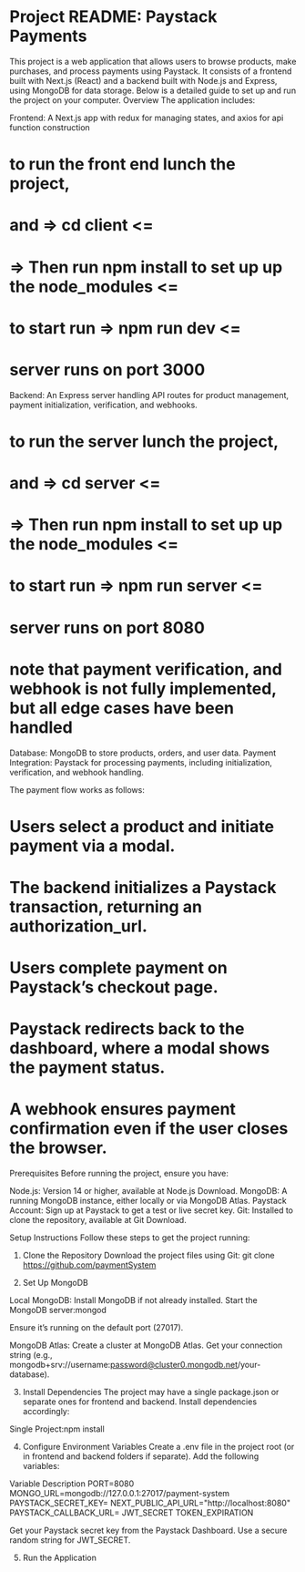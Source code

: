 # Project README: Paystack Payments
This project is a web application that allows users to browse products, make purchases, and process payments using Paystack. It consists of a frontend built with Next.js (React) and a backend built with Node.js and Express, using MongoDB for data storage. Below is a detailed guide to set up and run the project on your computer.
Overview
The application includes:

Frontend: A Next.js app with redux for managing states, and axios for api function construction
# to run the front end lunch the project, 
#        and => cd client <=
#         => Then run npm install to set up up the node_modules <=
#       to start run => npm run dev <=
#  server runs on port 3000
Backend: An Express server handling API routes for product management, payment initialization, verification, and webhooks.
# to run the server  lunch the project, 
#        and => cd server <=
#         => Then run npm install to set up up the node_modules <=
#       to start run => npm run server <=
# server runs on port 8080

# note that payment verification, and webhook is not fully implemented, but all edge cases have been handled

Database: MongoDB to store products, orders, and user data.
Payment Integration: Paystack for processing payments, including initialization, verification, and webhook handling.

The payment flow works as follows:

# Users select a product and initiate payment via a modal.
# The backend initializes a Paystack transaction, returning an authorization_url.
# Users complete payment on Paystack’s checkout page.
# Paystack redirects back to the dashboard, where a modal shows the payment status.
# A webhook ensures payment confirmation even if the user closes the browser.

Prerequisites
Before running the project, ensure you have:

Node.js: Version 14 or higher, available at Node.js Download.
MongoDB: A running MongoDB instance, either locally or via MongoDB Atlas.
Paystack Account: Sign up at Paystack to get a test or live secret key.
Git: Installed to clone the repository, available at Git Download.

Setup Instructions
Follow these steps to get the project running:
1. Clone the Repository
Download the project files using Git:
git clone https://github.com/paymentSystem


2. Set Up MongoDB

Local MongoDB:
Install MongoDB if not already installed.
Start the MongoDB server:mongod


Ensure it’s running on the default port (27017).


MongoDB Atlas:
Create a cluster at MongoDB Atlas.
Get your connection string (e.g., mongodb+srv://username:password@cluster0.mongodb.net/your-database).



3. Install Dependencies
The project may have a single package.json or separate ones for frontend and backend. Install dependencies accordingly:

Single Project:npm install


4. Configure Environment Variables
Create a .env file in the project root (or in frontend and backend folders if separate). Add the following variables:



Variable
Description
PORT=8080
MONGO_URL=mongodb://127.0.0.1:27017/payment-system
PAYSTACK_SECRET_KEY=
NEXT_PUBLIC_API_URL="http://localhost:8080"
PAYSTACK_CALLBACK_URL=
JWT_SECRET
TOKEN_EXPIRATION


Get your Paystack secret key from the Paystack Dashboard.
Use a secure random string for JWT_SECRET.

5. Run the Application


